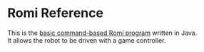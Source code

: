 # Romi Reference

This is the [basic command-based Romi program](https://docs.wpilib.org/en/stable/docs/romi-robot/programming-romi.html) written in Java.   
It allows the robot to be driven with a game controller.
